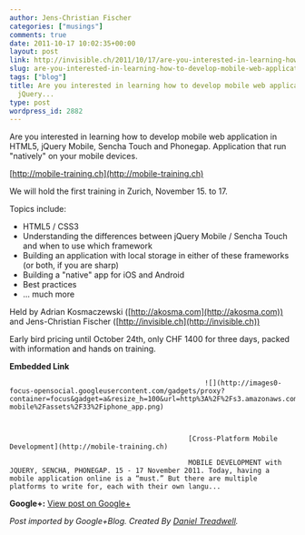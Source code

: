 ```yaml
---
author: Jens-Christian Fischer
categories: ["musings"]
comments: true
date: 2011-10-17 10:02:35+00:00
layout: post
link: http://invisible.ch/2011/10/17/are-you-interested-in-learning-how-to-develop-mobile-web-application-in-html5-jquery/
slug: are-you-interested-in-learning-how-to-develop-mobile-web-application-in-html5-jquery
tags: ["blog"]
title: Are you interested in learning how to develop mobile web application in HTML5,
  jQuery...
type: post
wordpress_id: 2882
---
```


Are you interested in learning how to develop mobile web application in HTML5, jQuery Mobile, Sencha Touch and Phonegap. Application that run "natively" on your mobile devices.  
  
[http://mobile-training.ch](http://mobile-training.ch)  
  
We will hold the first training in Zurich, November 15. to 17.   
  
Topics include:  
  
* HTML5 / CSS3  
* Understanding the differences between jQuery Mobile / Sencha Touch and when to use which framework  
* Building an application with local storage in either of these frameworks (or both, if you are sharp)  
* Building a "native" app for iOS and Android  
* Best practices  
* ... much more  
  
Held by Adrian Kosmaczewski ([http://akosma.com](http://akosma.com)) and Jens-Christian Fischer ([http://invisible.ch](http://invisible.ch))   
  
Early bird pricing until October 24th, only CHF 1400 for three days, packed with information and hands on training.


												

**Embedded Link**


												


													![](http://images0-focus-opensocial.googleusercontent.com/gadgets/proxy?container=focus&gadget=a&resize_h=100&url=http%3A%2F%2Fs3.amazonaws.com%2Finvisible-mobile%2Fassets%2F33%2Fiphone_app.png)
												


												[Cross-Platform Mobile Development](http://mobile-training.ch)  

												MOBILE DEVELOPMENT with JQUERY, SENCHA, PHONEGAP. 15 - 17 November 2011. Today, having a mobile application online is a “must.” But there are multiple platforms to write for, each with their own langu...  

										


										

**Google+:** [View post on Google+](https://plus.google.com/109789939743085010576/posts/2gcMsEbgRny)

  
  
_Post imported by Google+Blog.  Created By [Daniel Treadwell](http://minimali.se/)._
